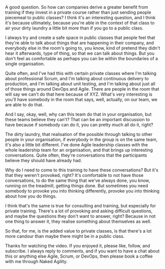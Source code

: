 A good question. So how can companies derive a greater benefit from training if they invest in a private course rather than just sending people piecemeal to public classes? I think it's an interesting question, and I think it's because ultimately, because you're able in the context of that class to air your dirty laundry a little bit more than if you go to a public class.

I always try and create a safe space in public classes that people feel that they're able to talk about things that are happening in their company, and everybody else in the room's going to, you know, kind of pretend they didn't hear it afterwards, type of thing, so that we can talk about things. But you don't feel as comfortable as perhaps you can be within the boundaries of a single organisation.

Quite often, and I've had this with certain private classes where I'm talking about professional Scrum, and I'm talking about continuous delivery to production, and I'm talking about unit testing, and I'm talking about just all of those things around DevOps and Agile. There are people in the room that will say we can't do that here because of XYZ. What's very interesting is you'll have somebody in the room that says, well, actually, on our team, we are able to do that. 

And I say, okay, well, why can this team do that in your organisation, but these teams believe they can't? That can be an important discussion to have because if somebody can do it, you can pretty much all do it, right? 

The dirty laundry, that realisation of the possible through talking to other people in your organisation, if everybody in the group is on the same team, it's also a little bit different. I've done Agile leadership classes with the whole leadership team for an organisation, and that brings up interesting conversations. Quite often, they're conversations that the participants believe they should have already had. 

Why do I need to come to this training to have these conversations? But it's that they weren't provoked, right? It's comfortable to not have those conversations, to do the same thing that we've always done, you know, running on the treadmill, getting things done. But sometimes you need somebody to provoke you into thinking differently, provoke you into thinking about how you do things. 

I think that's the same is true for consulting and training, but especially for private training. There's a lot of provoking and asking difficult questions, and maybe the questions they don't want to answer, right? Because in not one thing to answer it, they realise something about themselves as well. 

So that, for me, is the added value to private classes, is that there's a lot more candour than maybe there might be in a public class. 

Thanks for watching the video. If you enjoyed it, please like, follow, and subscribe. I always reply to comments, and if you want to have a chat about this or anything else Agile, Scrum, or DevOps, then please book a coffee with me through Naked Agility.